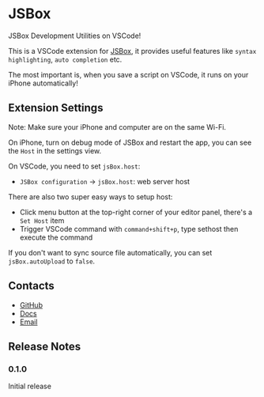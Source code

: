 # JSBox

JSBox Development Utilities on VSCode!

This is a VSCode extension for [JSBox](https://docs.xteko.com), it provides useful features like `syntax highlighting`, `auto completion` etc.

The most important is, when you save a script on VSCode, it runs on your iPhone automatically!

## Extension Settings

Note: Make sure your iPhone and computer are on the same Wi-Fi.

On iPhone, turn on debug mode of JSBox and restart the app, you can see the `Host` in the settings view.

On VSCode, you need to set `jsBox.host`:

* `JSBox configuration` -> `jsBox.host`: web server host

There are also two super easy ways to setup host:

- Click menu button at the top-right corner of your editor panel, there's a `Set Host` item
- Trigger VSCode command with `command+shift+p`, type sethost then execute the command

If you don't want to sync source file automatically, you can set `jsBox.autoUpload` to `false`.

## Contacts

- [GitHub](https://github.com/cyanzhong/vscode-jsbox)
- [Docs](https://docs.xteko.com)
- [Email](mailto:log.e@qq.com)

## Release Notes

### 0.1.0

Initial release
